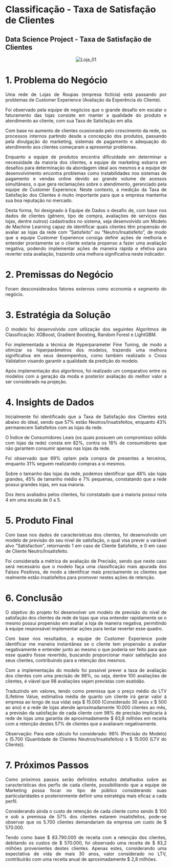 # Classificação - Taxa de Satisfação de Clientes

## Data Science Project - Taxa de Satisfação de Clientes

<div align='center'>

![Loja_01](https://github.com/caiomichelan/classification-customer_satisfaction_rate/assets/104601836/ff284138-c63d-4add-859a-34c51d9a7580)

</div>

# 1. Problema do Negócio
<p align='justify'>Uma rede de Lojas de Roupas (empresa fictícia) está passando por problemas de Customer Experience (Avaliação da Experência do Cliente).</p>
<p align='justify'>Foi observado pela equipe de negócios que o grande desafio em escalar o faturamento das lojas consiste em manter a qualidade do produto e atendimento ao cliente, com sua Taxa de Satisfação em alta.</p>
<p align='justify'>Com base no aumento de clientes ocasionado pelo crescimento da rede, os processos internos partindo desde a concepção dos produtos, passando pela divulgação do marketing, sistemas de pagamento e adequação do atendimento aos clientes começaram a apresentar problemas.</p>
<p align='justify'>Enquanto a equipe de produtos encontra dificuldade em determinar a necessidade da maioria dos clientes, a equipe de marketing esbarra em desafios para determinação da abordagem ideal aos mesmos e a equipe de desenvolvimento encontra problemas como instabilidades nos sistemas de pagamento e vendas online devido ao grande volume de acessos simultâneos, o que gera reclamações sobre o atendimento, gerenciado pela equipe de Customer Experience. Neste contexto, a medição da Taxa de Satisfação dos Clientes é muito importante para que a empresa mantenha sua boa reputação no mercado.</p>
<p align='justify'>Desta forma, foi designado à Equipe de Dados o desafio de, com base nos dados de clientes (gênero, tipo de compra, avaliações de serviços das lojas, dentre outros) cadastrados no sistema, seja desenvolvido um Modelo de Machine Learning capaz de identificar quais clientes têm propensão de avaliar as lojas da rede com “Satisfeito” ou “Neutro/Insatisfeito”, de modo que a equipe Customer Experience consiga definir ações de melhoria e entender prontamente se o cliente estaria propenso a fazer uma avaliação negativa, podendo implementar ações de maneira rápida e efetiva para reverter esta avaliação, trazendo uma melhora significativa neste indicador.</p>

# 2. Premissas do Negócio
<p align='justify'>Foram desconsiderados fatores externos como economia e segmento do negócio.</p>

# 3. Estratégia da Solução
<p align='justify'>O modelo foi desenvolvido com utilização dos seguintes Algoritmos de Classificação: XGBoost, Gradient Boosting, Random Forest e LightGBM.</p>
<p align='justify'>Foi implementada a técnica de Hyperparameter Fine Tuning, de modo a otimizar os hiperparâmetros dos modelos, trazendo uma melhora significativa em seus desempenhos, como também realizado o Cross Validation visando garantir a qualidade da predição do modelo.</p>
<p align='justify'>Após implementação dos algoritmos, foi realizado um comparativo entre os modelos com a geração da moda e posterior avaliação do melhor valor a ser considerado na projeção.</p>

# 4. Insights de Dados
<p align='justify'>Inicialmente foi identificado que a Taxa de Satisfação dos Clientes está abaixo do ideal, sendo que 57% estão Neutros/Insatisfeitos, enquanto 43% permanecem Satisfeitos com as lojas da rede.</p>
<p align='justify'>O Índice de Consumidores Leais (os quais possuem um compromisso sólido com lojas da rede) consta em 82%, contra os 18% de consumidores que não garantem consumir apenas nas lojas da rede.</p>
<p align='justify'>Foi observado que 69% optam pela compra de presentes a terceiros, enquanto 31% seguem realizando compras a si mesmos.</p>
<p align='justify'>Sobre o tamanho das lojas da rede, podemos identificar que 48% são lojas grandes, 45% de tamanho médio e 7% pequenas, constatando que a rede possui grandes lojas, em sua maioria.</p>
<p align='justify'>Dos itens avaliados pelos clientes, foi constatado que a maioria possui nota 4 em uma escala de 0 a 5.</p>

# 5. Produto Final
<p align='justify'>Com base nos dados de características dos clientes, foi desenvolvido um modelo de previsão do seu nível de satisfação, o qual visa prever a variável alvo "Satisfaction", retornando 1 em caso de Cliente Satisfeito, e 0 em caso de Cliente Neutro/Insatisfeito.</p>
<p align='justify'>Foi considerada a métrica de avaliação de Precisão, sendo que neste caso será necessário que o modelo faça uma classificação mais apurada dos Falsos Positivos, de modo a identificar mais precisamente os clientes que realmente estão insatisfeitos para promover nestes ações de retenção.</p>

# 6. Conclusão
<p align='justify'>O objetivo do projeto foi desenvolver um modelo de previsão do nível de satisfação dos clientes da rede de lojas que visa entender rapidamente se o mesmo possui propensão em avaliar a loja de maneira negativa, permitindo à equipe responsável implementar ações para tentar reverter esse quadro.</p>
<p align='justify'>Com base nos resultados, a equipe de Customer Experience pode identificar me maneira instantânea se o cliente tem propensão a avaliar negativamente e entender junto ao mesmo o que poderia ser feito para que esse quadro fosse revertido, buscando proporcionar maior satisfação aos seus clientes, contribuindo para a retenção dos mesmos.</p>
<p align='justify'>Com a implementação do modelo foi possível prever a taxa de avaliação dos clientes com uma precisão de 98%, ou seja, dentre 100 avaliações de clientes, é viável que 98 avaliações sejam previstas com exatidão.</p>
<p align='justify'>Traduzindo em valores, tendo como premissa que o preço médio do LTV (Lifetime Value, estimativa média de quanto um cliente irá gerar valor à empresa ao longo de sua vida) seja $ 15.000 (Considerado 30 anos x $ 500 ao ano) e a rede de lojas atende aproximadamente 10.000 clientes ao mês, a previsão da satisfação de cada cliente com 98% de precisão implicaria à rede de lojas uma garantia de aproximadamente $ 83,8 milhões em receita com a retenção destes 57% de clientes que a avaliaram negativamente.</p>
<p align='justify'>Observação: Para este cálculo foi considerado: 98% (Precisão do Modelo) x (5.700 (Quantidade de Clientes Neutros/Insatisfeitos) x $ 15.000 (LTV do Cliente)).</p>

# 7. Próximos Passos
<p align='justify'>Como próximos passos serão definidos estudos detalhados sobre as características dos perfis de cada cliente, possibilitando que a equipe de Marketing possa focar no tipo de público considerando suas particularidades e posteriormente definir uma estratégia mais eficaz a cada perfil.</p>
<p align='justify'>Considerando ainda o custo de retenção de cada cliente como sendo $ 100 e sob a premissa de 57% dos clientes estarem insatisfeitos, pode-se observar que os 5.700 clientes demandariam da empresa um custo de $ 570.000.</p>
<p align='justify'>Tendo como base $ 83.790.000 de receita com a retenção dos clientes, debitando os custos de $ 570.000, foi observado uma receita de $ 83,2 milhões provenientes destes clientes. Apenas estes, considerando uma expectativa de vida de mais 30 anos, valor considerado no LTV, contribuirão com uma receita anual de aproximadamente $ 2,8 milhões. </p>
